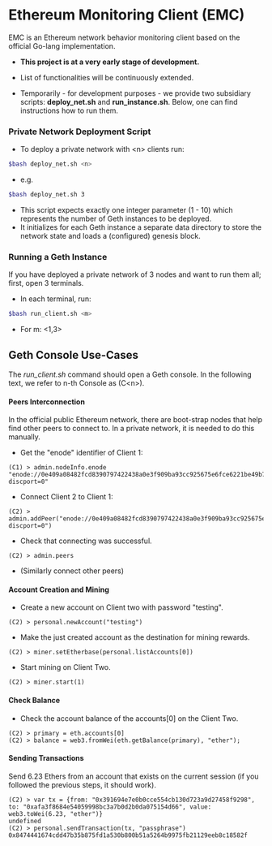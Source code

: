 # Ethereum Monitoring Client (EMC)
EMC is an Ethereum network behavior monitoring client based on the official Go-lang implementation.

- **This project is at a very early stage of development.**

- List of functionalities will be continuously extended.

- Temporarily - for development purposes - we provide two subsidiary scripts: __deploy_net.sh__ and __run_instance.sh__. Below, one can find instructions how to run them.

### Private Network Deployment Script
- To deploy a private network with \<n\> clients run:
```sh
$bash deploy_net.sh <n>
```
- e.g.
```sh
$bash deploy_net.sh 3
```
- This script expects exactly one integer parameter (1 - 10) which represents the number of Geth instances to be deployed.
- It initializes for each Geth instance a separate data directory to store the network state and loads a (configured) genesis block.

### Running a Geth Instance
If you have deployed a private network of 3 nodes and want to run them all; first, open 3 terminals.
- In each terminal, run:
```sh
$bash run_client.sh <m>
```
- For m: <1,3>



## Geth Console Use-Cases
The *run_client.sh* command should open a Geth console. In the following text, we refer to n-th Console as (C\<n\>).

#### Peers Interconnection
In the official public Ethereum network, there are boot-strap nodes that help find other peers to connect to. In a private network, it is needed to do this manually.

- Get the "enode" identifier of Client 1:
```
(C1) > admin.nodeInfo.enode
"enode://0e409a08482fcd8390797422438a0e3f909ba93cc925675e6fce6221be49b7666f0b2f6106e1b5936aa96c0ca59c8d9b1d7f642657dfa842eb88c8a66c70655b@[::]:30301?discport=0"
```

- Connect Client 2 to Client 1:
```
(C2) > admin.addPeer("enode://0e409a08482fcd8390797422438a0e3f909ba93cc925675e6fce6221be49b7666f0b2f6106e1b5936aa96c0ca59c8d9b1d7f642657dfa842eb88c8a66c70655b@[::]:30301?discport=0")
```
- Check that connecting was successful.
```
(C2) > admin.peers
```
- (Similarly connect other peers)



#### Account Creation and Mining

- Create a new account on Client two with password "testing".
```
(C2) > personal.newAccount("testing")
```

- Make the just created account as the destination for mining rewards.
```
(C2) > miner.setEtherbase(personal.listAccounts[0])
```

- Start mining on Client Two.
```
(C2) > miner.start(1)
```

#### Check Balance
- Check the account balance of the accounts[0] on the Client Two.
```
(C2) > primary = eth.accounts[0]
(C2) > balance = web3.fromWei(eth.getBalance(primary), "ether");
```

#### Sending Transactions

Send 6.23 Ethers from an account that exists on the current session (if you followed the previous steps, it should work).
```
(C2) > var tx = {from: "0x391694e7e0b0cce554cb130d723a9d27458f9298", to: "0xafa3f8684e54059998bc3a7b0d2b0da075154d66", value: web3.toWei(6.23, "ether")}
undefined
(C2) > personal.sendTransaction(tx, "passphrase")
0x8474441674cdd47b35b875fd1a530b800b51a5264b9975fb21129eeb8c18582f
```
